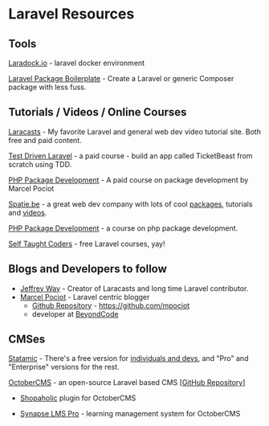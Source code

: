 # Laravel Resources

## Tools

[Laradock.io](https://laradock.io/) - laravel docker environment

[Laravel Package Boilerplate](https://laravelpackageboilerplate.com/) - Create a Laravel or generic Composer package with less fuss. 

## Tutorials / Videos / Online Courses

[Laracasts](https://laracasts.com) - My favorite Laravel and general web dev video tutorial site. Both free and paid content. 

[Test Driven Laravel](https://testdrivenlaravel.com) - a paid course - build an app called TicketBeast from scratch using TDD. 

[PHP Package Development](https://phppackagedevelopment.com/) - A paid course on package development by Marcel Pociot

[Spatie.be](https://spatie.be/) - a great web dev company with lots of cool [packages](https://github.com/spatie), tutorials and [videos](https://spatie.be/videos). 

[PHP Package Development](https://phppackagedevelopment.com/) - a course on php package development. 

[Self Taught Coders](https://selftaughtcoders.com/) - free Laravel courses, yay!

## Blogs and Developers to follow

- [Jeffrey Way](https://github.com/JeffreyWay) - Creator of Laracasts and long time Laravel contributor. 
- [Marcel Pociot](https://pociot.dev/) - Laravel centric blogger
  - [Github Repository](https://github.com/mpociot) -  https://github.com/mpociot 
  - developer at  [BeyondCode](https://beyondco.de/)

## CMSes

[Statamic](https://statamic.com/) - There's a free version for [individuals and devs](https://statamic.dev/), and "Pro" and "Enterprise" versions for the rest. 

[OctoberCMS](https://octobercms.com/) - an open-source Laravel based CMS [[GitHub Repository](https://github.com/octobercms)]

- [Shopaholic](https://shopaholic.one/) plugin for OctoberCMS

- [Synapse LMS Pro](https://octobercms.com/plugin/briddle-lms) - learning management system for OctoberCMS

